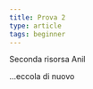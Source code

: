 ```yaml
---
title: Prova 2
type: article
tags: beginner
---
```


Seconda risorsa Anil

<!--more-->

...eccola di nuovo

